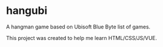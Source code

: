 # hangubi
A hangman game based on Ubisoft Blue Byte list of games.

This project was created to help me learn HTML/CSS/JS/VUE.

